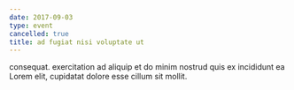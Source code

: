 ```yaml
---
date: 2017-09-03
type: event
cancelled: true
title: ad fugiat nisi voluptate ut
---
```

consequat. exercitation ad aliquip et do minim nostrud quis ex incididunt ea Lorem elit, cupidatat dolore esse cillum sit mollit.